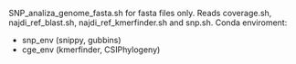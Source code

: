 SNP_analiza_genome_fasta.sh for fasta files only. Reads coverage.sh, najdi_ref_blast.sh, najdi_ref_kmerfinder.sh and snp.sh.
Conda enviroment:
- snp_env (snippy, gubbins)
- cge_env (kmerfinder, CSIPhylogeny)

